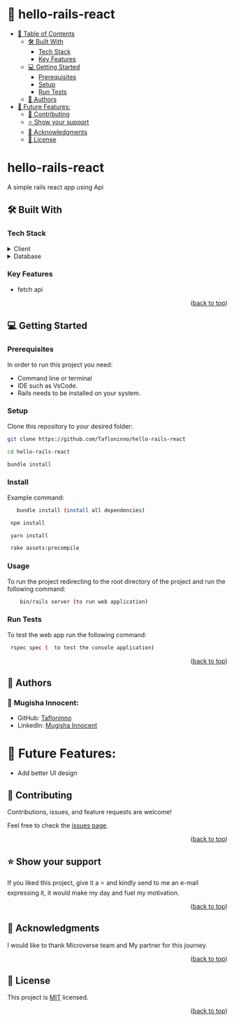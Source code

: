 
# 📗 hello-rails-react

- [📗 Table of Contents](#-table-of-contents)
  - [🛠 Built With ](#-built-with-)
    - [Tech Stack ](#tech-stack-)
    - [Key Features ](#key-features-)
  - [💻 Getting Started ](#-getting-started-)
    - [Prerequisites](#prerequisites)
    - [Setup](#setup)
    - [Run Tests](#run-tests)
  - [👥 Authors ](#-authors-)
- [🔭 Future Features:](#-future-features)
  - [🤝 Contributing ](#-contributing-)
  - [⭐️ Show your support ](#️-show-your-support-)
  - [🙏 Acknowledgments ](#-acknowledgments-)
  - [📝 License ](#-license-)

<!-- PROJECT DESCRIPTION -->

# hello-rails-react <a name="about-project"></a>

A simple rails react app using Api 

## 🛠 Built With <a name="built-with"></a>

### Tech Stack <a name="tech-stack"></a>

<details>
  <summary>Client</summary>
  <ul>
    <li><a href="https://rubyonrails.org/">Ruby on Rails</a></li>
  </ul>
</details>

<details>
  <summary>Database</summary>
  <ul>
    <li><a href="https://www.postgresql.org/">Postgres</a></li>
  </ul>
</details>

<!-- Features -->

### Key Features <a name="key-features"></a>

- fetch api

<p align="right">(<a href="#readme-top">back to top</a>)</p>


<!-- GETTING STARTED -->

## 💻 Getting Started <a name="getting-started"></a>

### Prerequisites

In order to run this project you need:
- Command line or terminal
- IDE such as VsCode.
- Rails needs to be installed on your system.



### Setup

Clone this repository to your desired folder:

```sh 
git clone https://github.com/Tafloninno/hello-rails-react
  ```
  ```sh 
  cd hello-rails-react
  ```
  ```sh 
  bundle install
  ```
### Install
Example command:
 ```sh 
    bundle install (install all dependencies)
  ```
   ```sh 
    npm install
  ```
   ```sh 
    yarn install
  ```
   ```sh 
    rake assets:precompile
  ```
### Usage
To run the project redirecting to the root directory of the project and run the following command:
 ```sh 
     bin/rails server (to run web application)
  ```
### Run Tests
To test the web app run the following command:
  ```sh 
   rspec spec (  to test the console application)
  ```

<p align="right">(<a href="#readme-top">back to top</a>)</p>

<!-- AUTHORS -->

## 👥 Authors <a name="authors"></a>

### 👤 **Mugisha Innocent**:
- GitHub: [Tafloninno](https://github.com/Tafloninno)
- LinkedIn: [Mugisha Innocent](https://www.linkedin.com/in/mugisha-innocent/)

  
# 🔭 Future Features:
- Add better UI design

## 🤝 Contributing <a name="contributing"></a>

Contributions, issues, and feature requests are welcome!

Feel free to check the [issues page](../../issues/).

<p align="right">(<a href="#readme-top">back to top</a>)</p>

<!-- SUPPORT -->

## ⭐️ Show your support <a name="support"></a>
If you liked this project, give it a ⭐️ and kindly send to me an e-mail expressing it, it would make my day and fuel my motivation.

<p align="right">(<a href="#readme-top">back to top</a>)</p>

<!-- ACKNOWLEDGEMENTS -->

## 🙏 Acknowledgments <a name="acknowledgements"></a>

I would like to thank Microverse team and My partner for this journey.

<p align="right">(<a href="#readme-top">back to top</a>)</p>


<!-- LICENSE -->

## 📝 License <a name="license"></a>

This project is [MIT](./LICENSE) licensed.

<p align="right">(<a href="#readme-top">back to top</a>)</p>
